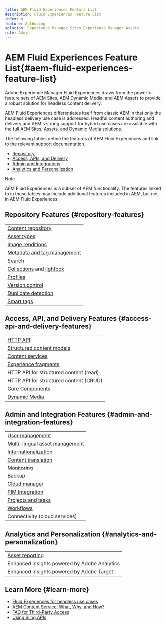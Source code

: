 ```yaml
---
title: AEM Fluid Experiences Feature List
description: Fluid Experiences Feature List
index: n
feature: Authoring
solution: Experience Manager Sites,Experience Manager Assets
role: Admin
---
```

# AEM Fluid Experiences Feature List{#aem-fluid-experiences-feature-list}

Adobe Experience Manager Fluid Experiences draws from the powerful feature sets of AEM Sites, AEM Dynamic Media, and AEM Assets to provide a robust solution for headless content delivery.

AEM Fluid Experiences differentiates itself from classic AEM in that only the headless delivery use case is addressed. Headful content authoring and delivery and AEM's strong support for hybrid use cases are available with the [full AEM Sites, Assets, and Dynamic Media solutions.](https://experienceleague.adobe.com/docs/experience-manager-65-lts/user-guide/home.html)

The following tables define the features of AEM Fluid Experiences and link to the relevant support documentation.

* [Repository](#repository-features)
* [Access, APIs, and Delivery](#access-api-and-delivery-features)
* [Admin and Integrations](#admin-and-integration-features)
* [Analytics and Personalization](#analytics-and-personalization)

>[!NOTE]
>
>AEM Fluid Experiences is a subset of AEM functionality. The features linked to in these tables may include additional features included in AEM, but not in AEM Fluid Experiences.

## Repository Features {#repository-features}

||
|---|
|[Content repository](/help/assets/manage-assets.md)|
|[Asset types](/help/assets/assets-formats.md)|
|[Image renditions](/help/assets/image-presets.md)|
|[Metadata and tag management](/help/assets/metadata.md)|
|[Search](/help/assets/manage-assets.md)|
|[Collections](/help/assets/manage-assets.md) and [lightbox](/help/assets/light-box.md)|
|[Profiles](/help/assets/processing-profiles.md)|
|[Version control](/help/assets/manage-assets.md)|
|[Duplicate detection](/help/assets/duplicate-detection.md)|
|[Smart tags](/help/assets/enhanced-smart-tags.md)|

## Access, API, and Delivery Features {#access-api-and-delivery-features}

||
|---|
|[HTTP API](/help/assets/mac-api-assets.md)|
|[Structured content models](/help/assets/content-fragments/content-fragments.md)|
|[Content services](https://experienceleague.adobe.com/docs/experience-manager-learn/getting-started-with-aem-headless/overview.html)|
|[Experience fragments](/help/sites-authoring/experience-fragments.md)|
|HTTP API for structured content (read)|
|HTTP API for structured content (CRUD)|
|[Core Components](https://experienceleague.adobe.com/docs/experience-manager-core-components/using/introduction.html)|
|[Dynamic Media](/help/assets/dynamic-media.md)|

## Admin and Integration Features {#admin-and-integration-features}

||
|---|
|[User management](/help/sites-administering/user-group-ac-admin.md)|
|[Multi-lingual asset management](/help/assets/multilingual-assets.md)|
|[Internationalization](/help/sites-developing/i18n.md)|
|[Content translation](/help/sites-administering/translation.md)|
|[Monitoring](/help/sites-deploying/monitoring-and-maintaining.md)|
|[Backup](/help/sites-administering/backup-and-restore.md)|
|[Cloud manager](https://experienceleague.adobe.com/docs/experience-manager-cloud-manager/content/introduction.html)|
|[PIM Integration](/help/sites-authoring/managing-product-information.md)|
|[Projects and tasks](/help/sites-authoring/projects.md)|
|[Workflows](/help/sites-administering/workflows-starting.md)|
|Connectivity (cloud services)|

## Analytics and Personalization {#analytics-and-personalization}

||
|---|
|[Asset reporting](/help/assets/asset-reports.md)|
|Enhanced Insights powered by Adobe Analytics|
|Enhanced Insights powered by Adobe Target|

## Learn More {#learn-more}

* [Fluid Experiences for headless use cases](https://experienceleague.adobe.com/docs/experience-manager-gems-events/gems/gems2017/aem-headless-usecases.html)
* [AEM Content Service: What, Why, and How?](https://experienceleague.adobe.com/docs/experience-manager-learn/getting-started-with-aem-headless/content-services/overview.html)
* [FAQ for Third-Party Access](https://experienceleague.adobe.com/docs/experience-manager-learn/getting-started-with-aem-headless/content-services/chapter-7.html)
* [Using Sling APIs](https://experienceleague.adobe.com/docs/experience-manager-learn/getting-started-wknd-tutorial-develop/project-archetype/component-basics.html#sling-models)
